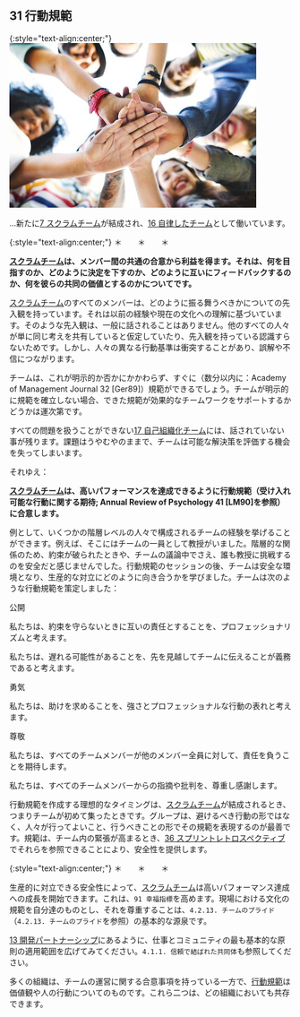 ## 31 行動規範

{:style="text-align:center;"}
![ch02_32_31_Norms_of_Conduct1](Images/ch02_32_31_Norms_of_Conduct1.png)

...新たに​[7 スクラムチーム](ch02_07_7_Scrum_Team.md)が結成され、[16 自律したチーム](ch02_16_16_Autonomous_Team.md)​として働いています。

{:style="text-align:center;"}
＊　　＊　　＊

**[スクラムチーム](ch02_07_7_Scrum_Team.md)は、メンバー間の共通の合意から利益を得ます。それは、何を目指すのか、どのように決定を下すのか、どのように互いにフィードバックするのか、何を彼らの共同の価値とするのかについてです。**

[スクラムチーム](ch02_07_7_Scrum_Team.md)のすべてのメンバーは、どのように振る舞うべきかについての先入観を持っています。それは以前の経験や現在の文化への理解に基づいています。そのような先入観は、一般に話されることはありません。他のすべての人々が単に同じ考えを共有していると仮定していたり、先入観を持っている認識すらないためです。しかし、人々の異なる行動基準は衝突することがあり、誤解や不信につながります。

チームは、これが明示的か否かにかかわらず、すぐに（数分以内に：Academy of Management Journal 32 [Ger89]）規範ができるでしょう。チームが明示的に規範を確立しない場合、できた規範が効果的なチームワークをサポートするかどうかは運次第です。

すべての問題を扱うことができない​[17 自己組織化チーム](ch02_17_17_Self_Organizing_Team.md)​には、話されていない事が残ります。課題はうやむやのままで、チームは可能な解決策を評価する機会を失ってしまいます。

それゆえ：

**[スクラムチーム](ch02_07_7_Scrum_Team.md)は、高いパフォーマンスを達成できるように行動規範（受け入れ可能な行動に関する期待; Annual Review of Psychology 41 [LM90]を参照）に合意します。**

例として、いくつかの階層レベルの人々で構成されるチームの経験を挙げることができます。例えば、そこにはチームの一員として教授がいました。階層的な関係のため、約束が破られたときや、チームの議論中でさえ、誰も教授に挑戦するのを安全だと感じませんでした。行動規範のセッションの後、チームは安全な環境となり、生産的な対立にどのように向き合うかを学びました。チームは次のような行動規範を策定しました：

公開

私たちは、約束を守らないときに互いの責任とすることを、プロフェッショナリズムと考えます。

私たちは、遅れる可能性があることを、先を見越してチームに伝えることが義務であると考えます。

勇気

私たちは、助けを求めることを、強さとプロフェッショナルな行動の表れと考えます。

尊敬

私たちは、すべてのチームメンバーが他のメンバー全員に対して、責任を負うことを期待します。

私たちは、すべてのチームメンバーからの指摘や批判を、尊重し感謝します。

行動規範を作成する理想的なタイミングは、[スクラムチーム](ch02_07_7_Scrum_Team.md)が結成されるとき、つまりチームが初めて集ったときです。グループは、避けるべき行動の形ではなく、人々が行ってよいこと、行うべきことの形でその規範を表現するのが最善です。規範は、チーム内の緊張が高まるとき、[36 スプリントレトロスペクティブ](ch02_37_36_Sprint_Retrospective.md)でそれらを参照できることにより、安全性を提供します。

{:style="text-align:center;"}
＊　　＊　　＊

生産的に対立できる安全性によって、[スクラムチーム](ch02_07_7_Scrum_Team.md)は高いパフォーマンス達成への成長を開始できます。これは、`91 幸福指標`​を高めます。現場における文化の規範を自分達のものとし、それを尊重することは、`4.2.13. チームのプライド`（`4.2.13. チームのプライド`を参照）の基本的な源泉です。

​[13 開発パートナーシップ](ch02_13_13_Development_Partnership.md)​にあるように、仕事とコミュニティの最も基本的な原則の適用範囲を広げてみてください。`4.1.1. 信頼で結ばれた共同体`も参照してください。

多くの組織は、チームの運営に関する合意事項を持っている一方で、[行動規範](ch02_32_31_Norms_of_Conduct.md)は価値観や人の行動についてのものです。これら二つは、どの組織においても共存できます。

